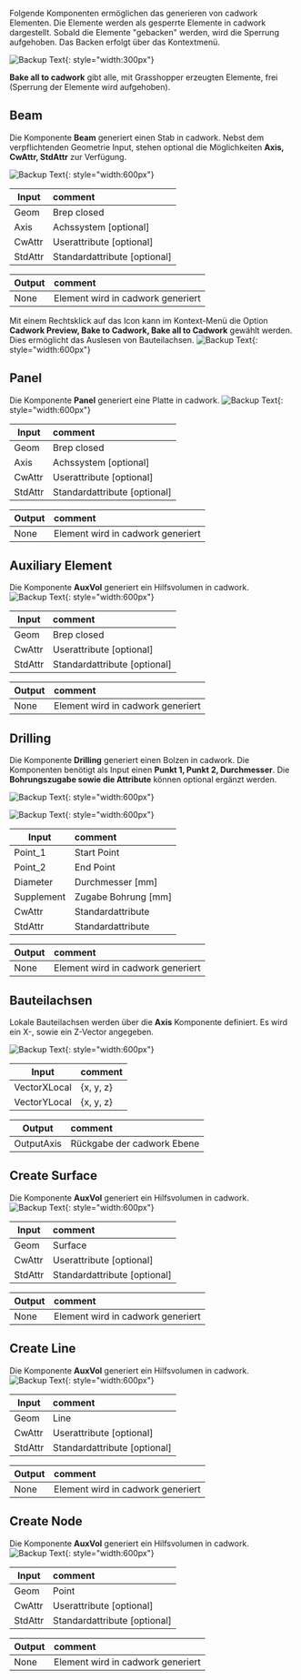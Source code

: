 Folgende Komponenten ermöglichen das generieren von cadwork Elementen. Die Elemente werden als gesperrte Elemente in cadwork dargestellt. Sobald die Elemente "gebacken" werden, wird die Sperrung aufgehoben. Das Backen erfolgt über das Kontextmenü.

![Backup Text](../img/context.jpg "context menü"){: style="width:300px"}

**Bake all to cadwork** gibt alle, mit Grasshopper erzeugten Elemente, frei (Sperrung der Elemente wird aufgehoben). 

## Beam

Die Komponente **Beam** generiert einen Stab in cadwork. 
Nebst dem verpflichtenden Geometrie Input, stehen optional die Möglichkeiten **Axis, CwAttr, StdAttr** zur Verfügung. 

![Backup Text](../img/beam.png "Beam"){: style="width:600px"}

Input           | comment 
----------------|:---------
Geom | Brep closed
Axis | Achssystem [optional]
CwAttr | Userattribute [optional]
StdAttr | Standardattribute [optional]


Output           | comment 
-----------------|:---------
None | Element wird in cadwork generiert

Mit einem Rechtsklick auf das Icon kann im Kontext-Menü die Option **Cadwork Preview, Bake to Cadwork, Bake all to Cadwork** gewählt werden. Dies ermöglicht das Auslesen von Bauteilachsen. 
![Backup Text](../img/beam_bake.png "Beam"){: style="width:600px"}

## Panel

Die Komponente **Panel** generiert eine Platte in cadwork.
![Backup Text](../img/panel.png "Panel"){: style="width:600px"}

Input           | comment 
----------------|:---------
Geom | Brep closed
Axis | Achssystem [optional]
CwAttr | Userattribute [optional]
StdAttr | Standardattribute [optional]


Output           | comment 
-----------------|:---------
None | Element wird in cadwork generiert

## Auxiliary Element

Die Komponente **AuxVol** generiert ein Hilfsvolumen in cadwork.
![Backup Text](../img/auxi.png "Panel"){: style="width:600px"}

Input           | comment 
----------------|:---------
Geom | Brep closed
CwAttr | Userattribute [optional]
StdAttr | Standardattribute [optional]


Output           | comment 
-----------------|:---------
None | Element wird in cadwork generiert

## Drilling

Die Komponente **Drilling** generiert einen Bolzen in cadwork. Die Komponenten benötigt als Input einen **Punkt 1, Punkt 2, Durchmesser**. Die **Bohrungszugabe sowie die Attribute** können optional ergänzt werden. 

![Backup Text](../img/drill.png "Drilling"){: style="width:600px"}

![Backup Text](../img/drilling.png "Drilling"){: style="width:600px"}

Input           | comment 
----------------|:---------
Point_1 | Start Point
Point_2 | End Point
Diameter | Durchmesser [mm]
Supplement | Zugabe Bohrung [mm]
CwAttr | Standardattribute
StdAttr | Standardattribute 


Output           | comment 
-----------------|:---------
None | Element wird in cadwork generiert

## Bauteilachsen

Lokale Bauteilachsen werden über die **Axis** Komponente definiert. 
Es wird ein X-, sowie ein Z-Vector angegeben. 

![Backup Text](../img/axis1.png "Axis"){: style="width:600px"}

Input           | comment 
----------------|:---------
VectorXLocal | {x, y, z}
VectorYLocal | {x, y, z}


Output           | comment 
-----------------|:---------
OutputAxis | Rückgabe der cadwork Ebene

## Create Surface

Die Komponente **AuxVol** generiert ein Hilfsvolumen in cadwork.
![Backup Text](../img/createSurface.jpg "Surface"){: style="width:600px"}

Input           | comment 
----------------|:---------
Geom | Surface
CwAttr | Userattribute [optional]
StdAttr | Standardattribute [optional]


Output           | comment 
-----------------|:---------
None | Element wird in cadwork generiert

## Create Line

Die Komponente **AuxVol** generiert ein Hilfsvolumen in cadwork.
![Backup Text](../img/createLine.jpg "Surface"){: style="width:600px"}

Input           | comment 
----------------|:---------
Geom | Line
CwAttr | Userattribute [optional]
StdAttr | Standardattribute [optional]


Output           | comment 
-----------------|:---------
None | Element wird in cadwork generiert

## Create Node

Die Komponente **AuxVol** generiert ein Hilfsvolumen in cadwork.
![Backup Text](../img/createNode.jpg "Surface"){: style="width:600px"}

Input           | comment 
----------------|:---------
Geom | Point
CwAttr | Userattribute [optional]
StdAttr | Standardattribute [optional]


Output           | comment 
-----------------|:---------
None | Element wird in cadwork generiert